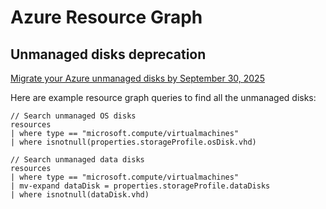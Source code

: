# Azure Resource Graph

## Unmanaged disks deprecation

[Migrate your Azure unmanaged disks by September 30, 2025](https://learn.microsoft.com/en-us/azure/virtual-machines/unmanaged-disks-deprecation)

Here are example resource graph queries to find all the unmanaged disks:

```kusto
// Search unmanaged OS disks
resources
| where type == "microsoft.compute/virtualmachines"
| where isnotnull(properties.storageProfile.osDisk.vhd)

// Search unmanaged data disks
resources
| where type == "microsoft.compute/virtualmachines"
| mv-expand dataDisk = properties.storageProfile.dataDisks
| where isnotnull(dataDisk.vhd)
```
